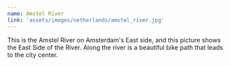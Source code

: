 ```yaml
---
name: Amstel River
link: 'assets/images/netherlands/amstel_river.jpg'
---
```

This is the Amstel River on Amsterdam's East side, and this picture shows the East Side of the River. Along the river is a beautiful bike path that leads to the city center.
